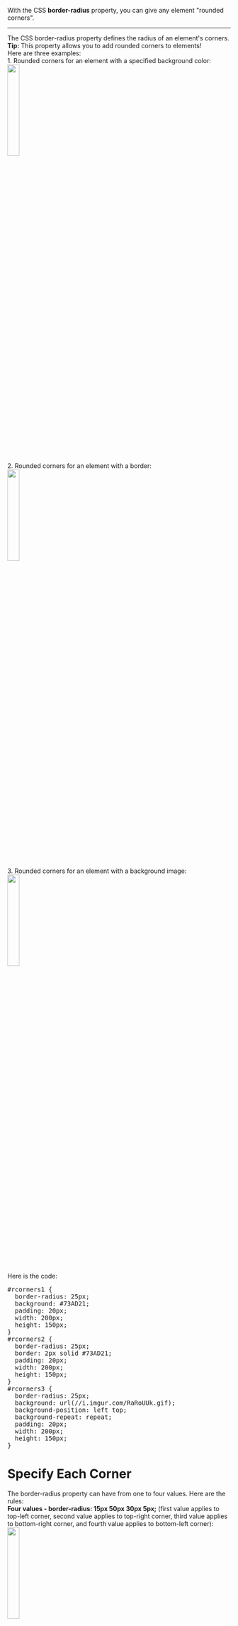 With the CSS <b>border-radius</b> property, you can give any element "rounded corners".
<hr>
The CSS border-radius property defines the radius of an element's corners.
<br>
<b>Tip:</b> This property allows you to add rounded corners to elements!
<br>
Here are three examples:
<br>
1. Rounded corners for an element with a specified background color:
<br>
<img src="https://i.imgur.com/2P80aqI.jpg" width="23%">
<br>
2. Rounded corners for an element with a border:
<br>
<img src="https://i.imgur.com/DBCNYaI.jpg" width="23%">
<br>
3. Rounded corners for an element with a background image:
<br>
<img src="https://i.imgur.com/UcrFVV8.jpg" width="23%">
<br>
Here is the code:
<pre>
#rcorners1 {
  border-radius: 25px;
  background: #73AD21;
  padding: 20px; 
  width: 200px;
  height: 150px; 
}
#rcorners2 {
  border-radius: 25px;
  border: 2px solid #73AD21;
  padding: 20px; 
  width: 200px;
  height: 150px; 
}
#rcorners3 {
  border-radius: 25px;
  background: url(//i.imgur.com/RaRoUUk.gif);
  background-position: left top;
  background-repeat: repeat;
  padding: 20px; 
  width: 200px;
  height: 150px; 
}
</pre>
<h1>Specify Each Corner</h1>
The border-radius property can have from one to four values. Here are the rules:
<br>
<b>Four values - border-radius: 15px 50px 30px 5px;</b> (first value applies to top-left corner, second value applies to top-right corner, third value applies to bottom-right corner, and fourth value applies to bottom-left corner):
<br>
<img src="https://i.imgur.com/7NBpTt4.jpg" width="23%">
<br>
<b>Three values - border-radius: 15px 50px 30px;</b> (first value applies to top-left corner, second value applies to top-right and bottom-left corners, and third value applies to bottom-right corner):
<br>
<img src="https://i.imgur.com/nWm3rop.jpg" width="23%">
<br>
<b>Two values - border-radius: 15px 50px;</b> (first value applies to top-left and bottom-right corners, and the second value applies to top-right and bottom-left corners):
<br>
<img src="https://i.imgur.com/mBI9NAe.jpg" width="23%">
<br>
<b>One value - border-radius: 15px;</b> (the value applies to all four corners, which are rounded equally:
<br>
<img src="https://i.imgur.com/YNCwODm.jpg" width="23%">
<pre>
#rcorners1 {
  border-radius: 15px 50px 30px 5px;
  background: #73AD21;
  padding: 20px; 
  width: 200px;
  height: 150px; 
}
#rcorners2 {
  border-radius: 15px 50px 30px;
  background: #73AD21;
  padding: 20px; 
  width: 200px;
  height: 150px; 
}
#rcorners3 {
  border-radius: 15px 50px;
  background: #73AD21;
  padding: 20px; 
  width: 200px;
  height: 150px; 
}
#rcorners4 {
  border-radius: 15px;
  background: #73AD21;
  padding: 20px; 
  width: 200px;
  height: 150px; 
}
</pre>
You could also create elliptical corners:
<pre>
#rcorners1 {
  border-radius: 50px / 15px;
  background: #73AD21;
  padding: 20px; 
  width: 200px;
  height: 150px; 
}
#rcorners2 {
  border-radius: 15px / 50px;
  background: #73AD21;
  padding: 20px; 
  width: 200px;
  height: 150px; 
}
#rcorners3 {
  border-radius: 50%;
  background: #73AD21;
  padding: 20px; 
  width: 200px;
  height: 150px;
}
</pre>

